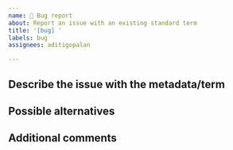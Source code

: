 ```yaml
---
name: 🐛 Bug report
about: Report an issue with an existing standard term
title: '[bug] '
labels: bug
assignees: aditigopalan

---
```


## Describe the issue with the metadata/term
<!-- 
A clear and concise description of what the issue is.  Changing terminology may
result in breaking changes downstream, so this change must be well-justified.
-->


## Possible alternatives
<!-- 
Please include your sources, if possible.
-->


## Additional comments

